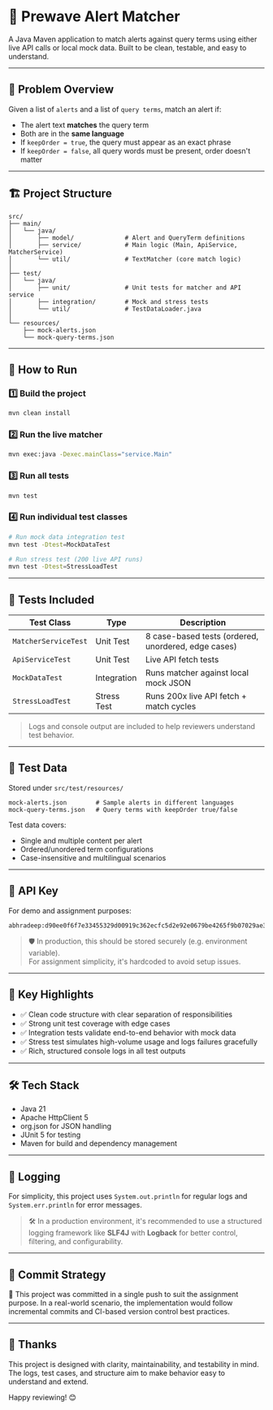 # 🚨 Prewave Alert Matcher

A Java Maven application to match alerts against query terms using either live API calls or local mock data. Built to be clean, testable, and easy to understand.

---

## 🧠 Problem Overview

Given a list of `alerts` and a list of `query terms`, match an alert if:
- The alert text **matches** the query term
- Both are in the **same language**
- If `keepOrder = true`, the query must appear as an exact phrase
- If `keepOrder = false`, all query words must be present, order doesn't matter

---

## 🏗️ Project Structure

```
src/
├── main/
│   └── java/
│       ├── model/              # Alert and QueryTerm definitions
│       ├── service/            # Main logic (Main, ApiService, MatcherService)
│       └── util/               # TextMatcher (core match logic)
│
├── test/
│   └── java/
│       ├── unit/               # Unit tests for matcher and API service
│       ├── integration/        # Mock and stress tests
│       └── util/               # TestDataLoader.java
│
└── resources/
    ├── mock-alerts.json
    └── mock-query-terms.json
```

---

## 🚀 How to Run

### 1️⃣ Build the project

```bash
mvn clean install
```

### 2️⃣ Run the live matcher

```bash
mvn exec:java -Dexec.mainClass="service.Main"
```

### 3️⃣ Run all tests

```bash
mvn test
```

### 4️⃣ Run individual test classes

```bash
# Run mock data integration test
mvn test -Dtest=MockDataTest

# Run stress test (200 live API runs)
mvn test -Dtest=StressLoadTest
```

---

## 🧪 Tests Included

| Test Class            | Type           | Description                              |
|------------------------|----------------|------------------------------------------|
| `MatcherServiceTest`  | Unit Test      | 8 case-based tests (ordered, unordered, edge cases) |
| `ApiServiceTest`      | Unit Test      | Live API fetch tests                     |
| `MockDataTest`        | Integration    | Runs matcher against local mock JSON     |
| `StressLoadTest`      | Stress Test    | Runs 200x live API fetch + match cycles  |

> Logs and console output are included to help reviewers understand test behavior.

---

## 📂 Test Data

Stored under `src/test/resources/`

```text
mock-alerts.json        # Sample alerts in different languages
mock-query-terms.json   # Query terms with keepOrder true/false
```

Test data covers:
- Single and multiple content per alert
- Ordered/unordered term configurations
- Case-insensitive and multilingual scenarios

---

## 🔐 API Key

For demo and assignment purposes:

```text
abhradeep:d90ee0f6f7e33455329d00919c362ecfc5d2e92e0679be4265f9b07029ae3e30
```

> 🛡 In production, this should be stored securely (e.g. environment variable).  
> For assignment simplicity, it's hardcoded to avoid setup issues.

---

## 📌 Key Highlights

- ✅ Clean code structure with clear separation of responsibilities
- ✅ Strong unit test coverage with edge cases
- ✅ Integration tests validate end-to-end behavior with mock data
- ✅ Stress test simulates high-volume usage and logs failures gracefully
- ✅ Rich, structured console logs in all test outputs

---

## 🛠 Tech Stack

- Java 21
- Apache HttpClient 5
- org.json for JSON handling
- JUnit 5 for testing
- Maven for build and dependency management

---

## 🔧 Logging

For simplicity, this project uses `System.out.println` for regular logs and `System.err.println` for error messages.

> 🛠 In a production environment, it's recommended to use a structured logging framework like **SLF4J** with **Logback** for better control, filtering, and configurability.

---

## 📎 Commit Strategy

📌 This project was committed in a single push to suit the assignment purpose. In a real-world scenario, the implementation would follow incremental commits and CI-based version control best practices.

---

## 🙌 Thanks

This project is designed with clarity, maintainability, and testability in mind.
The logs, test cases, and structure aim to make behavior easy to understand and extend.

Happy reviewing! 😊

